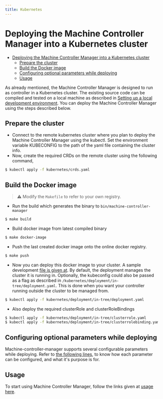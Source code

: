 ```yaml
---
title: Kubernetes
---
```

# Deploying the Machine Controller Manager into a Kubernetes cluster

<!-- TOC -->

- [Deploying the Machine Controller Manager into a Kubernetes cluster](#deploying-the-machine-controller-manager-into-a-kubernetes-cluster)
	- [Prepare the cluster](#prepare-the-cluster)
	- [Build the Docker image](#build-the-docker-image)
	- [Configuring optional parameters while deploying](#configuring-optional-parameters-while-deploying)
	- [Usage](#usage)

<!-- /TOC -->

As already mentioned, the Machine Controller Manager is designed to run as controller in a Kubernetes cluster. The existing source code can be compiled and tested on a local machine as described in [Setting up a local development environment](https://github.com/gardener/machine-controller-manager/blob/master/docs/development/local_setup.md). You can deploy the Machine Controller Manager using the steps described below.

## Prepare the cluster

- Connect to the remote kubernetes cluster where you plan to deploy the Machine Controller Manager using the kubectl. Set the environment variable KUBECONFIG to the path of the yaml file containing the cluster info.
- Now, create the required CRDs on the remote cluster using the following command,
```bash
$ kubectl apply -f kubernetes/crds.yaml
```

## Build the Docker image

> :warning: Modify the `Makefile` to refer to your own registry.

- Run the build which generates the binary to `bin/machine-controller-manager`
```bash
$ make build
```
- Build docker image from latest compiled binary
```bash
$ make docker-image
```
- Push the last created docker image onto the online docker registry. 
```bash
$ make push
```

- Now you can deploy this docker image to your cluster. A sample development [file is given at](https://github.com/kubernetes/deployment/in-tree/deployment.yaml). By default, the deployment manages the cluster it is running in. Optionally, the kubeconfig could also be passed as a flag as described in  `/kubernetes/deployment/in-tree/deployment.yaml`. This is done when you want your controller running outside the cluster to be managed from.
```bash
$ kubectl apply -f kubernetes/deployment/in-tree/deployment.yaml
```
- Also deploy the required clusterRole and clusterRoleBindings
```bash
$ kubectl apply -f kubernetes/deployment/in-tree/clusterrole.yaml
$ kubectl apply -f kubernetes/deployment/in-tree/clusterrolebinding.yaml
```

## Configuring optional parameters while deploying

Machine-controller-manager supports several configurable parameters while deploying. Refer to [the following lines](https://github.com/kubernetes/deployment/in-tree/deployment.yaml#L21-L30), to know how each parameter can be configured, and what it's purpose is for.

## Usage

To start using Machine Controller Manager, follow the links given at [usage here](https://github.com/gardener/machine-controller-manager/blob/master/docs/README.md).